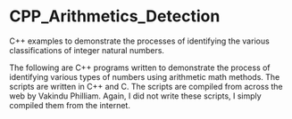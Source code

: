 # CPP_Arithmetics_Detection
C++ examples to demonstrate the processes of identifying the various classifications of integer natural numbers.

The following are C++ programs written to demonstrate the process of identifying various types of numbers using arithmetic math methods.
The scripts are written in C++ and C.
The scripts are compiled from across the web by Vakindu Philliam.
Again, I did not write these scripts, I simply compiled them from the internet.
